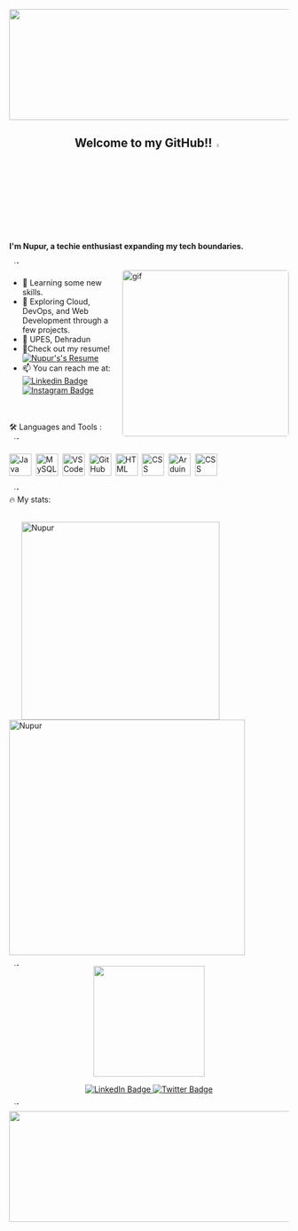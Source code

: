 <div align="center">
  <img src="https://mir-s3-cdn-cf.behance.net/project_modules/1400_opt_1/79731568097599.5b50bca477735.jpg" width="1200" height="200"/>
</div>


<p align = "center">
  <h2 align = "center">
     Welcome to my GitHub!!<img src="https://raw.githubusercontent.com/nixin72/nixin72/master/wave.gif" width="4%"/> 
  </h2>
  <h4>
      I'm Nupur, a techie enthusiast expanding my tech boundaries.
  </h4>
</p>

<img align="right" alt="gif" width="1200" height="5" style="border-radius:5px" src="https://octodex.github.com/femalecodertocat/"> 
<br>



<!--
**nupursharma26/nupursharma26** is a ✨ _special_ ✨ repository because its `README.md` (this file) appears on your GitHub profile.

Here are some ideas to get you started:
-->

<img align="right" alt="gif" width="300" style="border-radius:5px" src="68747470733a2f2f7172616e676572732e636f6d2f77702d636f6e74656e742f75706c6f6164732f323032312f30392f42616e6e65722d496e74726f64756374696f6e2d746f2d33442d416e696d6174696f6e2e706e67"> 

<!-- - :woman_technologist: Pursuing BTech in Computer Science Engineering, specializing in AIML -->

- 🔭 Learning some new skills.
- 🌱 Exploring Cloud, DevOps, and Web Development through a few projects.
- 🏫 UPES, Dehradun
- 📄Check out my resume! [![Nupur's's Resume](https://img.shields.io/badge/-Resume-blue?style=flat&logoColor=white)](https://drive.google.com/file/d/11FwVO89nxDQPJusE0PzfpnhZrW3LqrPe/view?usp=sharing)
- 📫 You can reach me at: [![Linkedin Badge](https://img.shields.io/badge/-LinkedIn-blue?style=flat&logo=Linkedin&logoColor=white)](https://www.linkedin.com/in/nupur-sharma-009720200/) [![Instagram Badge](https://img.shields.io/badge/-Instagram-maroon?style=flat&logo=Instagram&logoColor=white)](https://www.instagram.com/_nupursharma_/) 


<img align="left" alt="gif" width="520" height="5" style="border-radius:5px" src="https://thumbs.gfycat.com/OrdinaryUnkemptHornbill.webp"> &nbsp;&nbsp;&nbsp;&nbsp;
<br><br>
:hammer_and_wrench: Languages and Tools :
<br><br>
<div>
  <!-- <img src="https://cdn.jsdelivr.net/gh/devicons/devicon/icons/python/python-original.svg" title="Python" alt="Python" width="40" height="40"/>&nbsp; -->
  <img src="https://cdn.jsdelivr.net/gh/devicons/devicon/icons/java/java-original.svg" title="Java" alt="Java" width="40" height="40"/>&nbsp;
  <!-- <img src="https://cdn.jsdelivr.net/gh/devicons/devicon/icons/jupyter/jupyter-original-wordmark.svg" title="Jupyter" alt="Jupyter" width="40" height="40"/>&nbsp; -->
  <img src="https://cdn.jsdelivr.net/gh/devicons/devicon/icons/mysql/mysql-original-wordmark.svg" title="MySQL" alt="MySQL" width="40" height="40"/>&nbsp;
  <img src="https://cdn.jsdelivr.net/gh/devicons/devicon/icons/vscode/vscode-original.svg" title="VSCode" alt="VSCode" width="40" height="40"/>&nbsp;
  <img src="https://cdn.jsdelivr.net/gh/devicons/devicon/icons/git/git-original.svg" title="GitHub" alt="GitHub" width="40" height="40"/>&nbsp;
  <img src="https://cdn.jsdelivr.net/gh/devicons/devicon/icons/html5/html5-original.svg" title="HTML" alt="HTML" width="40" height="40"/>&nbsp;
  <img src="https://cdn.jsdelivr.net/gh/devicons/devicon/icons/css3/css3-original.svg" title="CSS" alt="CSS" width="40" height="40"/>&nbsp;
  <img src="https://cdn.jsdelivr.net/gh/devicons/devicon/icons/arduino/arduino-original-wordmark.svg" title="Arduino" alt="Arduino" width="40" height="40"/>&nbsp;
  <img src="https://cdn.jsdelivr.net/gh/devicons/devicon/icons/tensorflow/tensorflow-original.svg" title="Tensorflow" alt="CSS" width="40" height="40"/>&nbsp;
  <!-- <img src="https://cdn.jsdelivr.net/gh/devicons/devicon/icons/django/django-plain.svg" title="Django" alt="Django" width="40" height="40"/>&nbsp; -->
</div>
<br>
<img align="right" alt="gif" width="1200" height="5" style="border-radius:5px" src="https://thumbs.gfycat.com/OrdinaryUnkemptHornbill.webp"> 

:fire: My stats: <br><br>

<p> &ensp; &ensp; <img align="center" src="https://github-readme-stats.vercel.app/api/top-langs?username=nupursharma26&hide=jupyter%20notebook,dart&show_icons=true&locale=en&layout=compact&theme=gotham" alt="Nupur" width="357"/> &ensp; &ensp; <img align="center" src="https://github-readme-streak-stats.herokuapp.com/?user=nupursharma24&layout=compact&theme=gotham" alt="Nupur" width="425"/></p>

<!-- <p>
[![GitHub Streak](http://github-readme-streak-stats.herokuapp.com?user=nupursharma26&theme=dark&background=000000)](https://git.io/streak-stats) &nbsp; &nbsp; &nbsp; &nbsp;
[![Top Langs](https://github-readme-stats.vercel.app/api/top-langs/?username=nupursharma26&layout=compact&theme=vision-friendly-dark&exclude_repo=Flight-Fare-Predictor,SummerProjects)](https://github.com/anuraghazra/github-readme-stats)
  </p> -->

<img align="right" alt="gif" width="1200" height="5" style="border-radius:5px" src="https://thumbs.gfycat.com/OrdinaryUnkemptHornbill.webp"> 

<div id="header" align="center">
  <img src="https://media.giphy.com/media/3kPDmoWdBpQPNhCnUG/giphy.gif" width="200"/>
</div>


<div id="badges">
  <p align = "center" width = "100%">
    <a href="https://www.linkedin.com/in/nupur-sharma-009720200/">
      <img src="https://img.shields.io/badge/LinkedIn-blue?style=for-the-badge&logo=linkedin&logoColor=white" alt="LinkedIn Badge"/>
    </a>
    <a href="https://www.instagram.com/_nupursharma_/">
      <img src="https://img.shields.io/badge/Instagram-maroon?style=for-the-badge&logo=instagram&logoColor=white" alt="Twitter Badge"/>
    </a>
  </p>
</div>


<img align="right" alt="gif" width="1200" height="5" style="border-radius:5px" src="https://thumbs.gfycat.com/OrdinaryUnkemptHornbill.webp"> 
<br>
 <img src="https://raw.githubusercontent.com/nupursharma26/nupursharma26/4c6b2c4483bda54f22f5231f2fad2b37493c5359/github-contribution-grid-snake.svg" width="1000" height="200"/>

